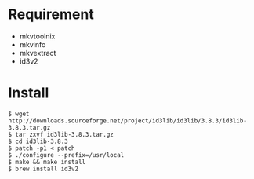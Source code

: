 # Requirement

- mkvtoolnix
- mkvinfo
- mkvextract
- id3v2

# Install

    $ wget http://downloads.sourceforge.net/project/id3lib/id3lib/3.8.3/id3lib-3.8.3.tar.gz
    $ tar zxvf id3lib-3.8.3.tar.gz
    $ cd id3lib-3.8.3
    $ patch -p1 < patch
    $ ./configure --prefix=/usr/local
    $ make && make install
    $ brew install id3v2
